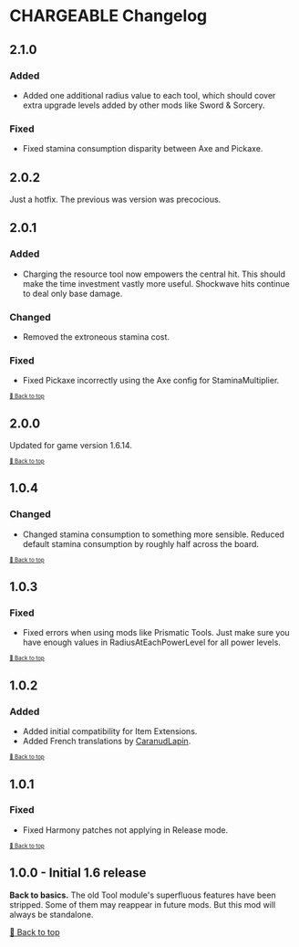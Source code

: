 ﻿# CHARGEABLE Changelog

## 2.1.0

### Added

* Added one additional radius value to each tool, which should cover extra upgrade levels added by other mods like Sword & Sorcery.

### Fixed

* Fixed stamina consumption disparity between Axe and Pickaxe.

## 2.0.2

Just a hotfix. The previous was version was precocious.

## 2.0.1

### Added

* Charging the resource tool now empowers the central hit. This should make the time investment vastly more useful. Shockwave hits continue to deal only base damage.

### Changed

* Removed the extroneous stamina cost.

### Fixed

* Fixed Pickaxe incorrectly using the Axe config for StaminaMultiplier.

<sup><sup>[🔼 Back to top](#chargeable-changelog)</sup></sup>

## 2.0.0

Updated for game version 1.6.14.

<sup><sup>[🔼 Back to top](#chargeable-changelog)</sup></sup>

## 1.0.4

### Changed

* Changed stamina consumption to something more sensible. Reduced default stamina consumption by roughly half across the board.

<sup><sup>[🔼 Back to top](#chargeable-changelog)</sup></sup>

## 1.0.3

### Fixed

* Fixed errors when using mods like Prismatic Tools. Just make sure you have enough values in RadiusAtEachPowerLevel for all power levels.

<sup><sup>[🔼 Back to top](#chargeable-changelog)</sup></sup>

## 1.0.2

### Added

* Added initial compatibility for Item Extensions.
* Added French translations by [CaranudLapin](https://github.com/CaranudLapin).

<sup><sup>[🔼 Back to top](#chargeable-changelog)</sup></sup>

## 1.0.1

### Fixed

* Fixed Harmony patches not applying in Release mode.

<sup><sup>[🔼 Back to top](#chargeable-changelog)</sup></sup>

## 1.0.0 - Initial 1.6 release

**Back to basics.** The old Tool module's superfluous features have been stripped. Some of them may reappear in future mods. But this mod will always be standalone.


[🔼 Back to top](#chargeable-changelog)

